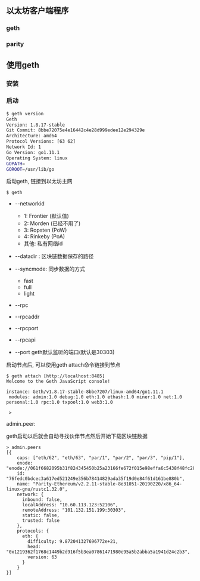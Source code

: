

## 以太坊客户端程序

### geth

### parity

## 使用geth

### 安装

### 启动

```bash
$ geth version
Geth
Version: 1.8.17-stable
Git Commit: 8bbe72075e4e16442c4e28d999edee12e294329e
Architecture: amd64
Protocol Versions: [63 62]
Network Id: 1
Go Version: go1.11.1
Operating System: linux
GOPATH=
GOROOT=/usr/lib/go
```

启动geth, 链接到以太坊主网

```
$ geth
```



- --networkid
  - 1: Frontier (默认值)
  - 2: Morden (已经不用了)
  - 3: Ropsten  (PoW)
  - 4: Rinkeby (PoA)
  - 其他: 私有网络id

- --datadir : 区块链数据保存的路径
- --syncmode: 同步数据的方式
  - fast
  - full
  - light
- --rpc
- --rpcaddr
- --rpcport
- --rpcapi

- --port geth默认监听的端口(默认是30303)



启动节点后, 可以使用geth attach命令链接到节点

```
$ geth attach [http://localhost:8485]
Welcome to the Geth JavaScript console!

instance: Geth/v1.8.17-stable-8bbe7207/linux-amd64/go1.11.1
 modules: admin:1.0 debug:1.0 eth:1.0 ethash:1.0 miner:1.0 net:1.0 personal:1.0 rpc:1.0 txpool:1.0 web3:1.0
 
 >
```



admin.peer: 

geth启动以后就会自动寻找伙伴节点然后开始下载区块链数据

```
> admin.peers
[{
    caps: ["eth/62", "eth/63", "par/1", "par/2", "par/3", "pip/1"],
    enode: "enode://061f6682095b31f824345450b25a23166fe672f015e98effa6c5438f48fc28dd377f3c009f01f2c62730801172717b55920913a1d72872983718265b7a6c537b@101.132.151.199:30303",
    id: "76fedc0bdcec3a617ed521249e356b78414829ada35f19d0e84f61d161be880b",
    name: "Parity-Ethereum/v2.2.11-stable-8e31051-20190220/x86_64-linux-gnu/rustc1.32.0",
    network: {
      inbound: false,
      localAddress: "10.60.113.123:52106",
      remoteAddress: "101.132.151.199:30303",
      static: false,
      trusted: false
    },
    protocols: {
      eth: {
        difficulty: 9.872041327696772e+21,
        head: "0x1219362f1768c1449b2d916f5b3ea07861471980e95a5b2abba5a1941d24c2b3",
        version: 63
      }
    }
}]

```

